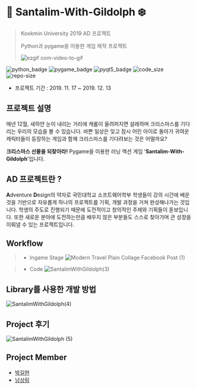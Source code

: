 # :santa: Santalim-With-Gildolph :snowflake:
>
> Kookmin University 2019 AD 프로젝트
>
> Python과 pygame을 이용한 게임 제작 프로젝트
>
>![ezgif com-video-to-gif](https://user-images.githubusercontent.com/56578913/75603982-709e0100-5b17-11ea-8487-5cf20ac90cfb.gif)


![python_badge](https://img.shields.io/badge/python-3.7-blue?logo=Python)
![pygame_badge](https://img.shields.io/badge/pygame-1.9.6-green)
![pyqt5_badge](https://img.shields.io/badge/pyqt5-5.13.0-green)
![code_size](https://img.shields.io/github/languages/code-size/ureChanger/Santalim-With-Gildolph)
![repo-size](https://img.shields.io/github/repo-size/ureChanger/Santalim-With-Gildolph)

* 프로젝트 기간 : 2019. 11. 17 ~ 2019. 12. 13


## 프로젝트 설명
매년 12월, 새하얀 눈이 내리는 거리에 캐롤이 울려퍼지면 설레하며 크리스마스를 기다리는 우리의 모습을 볼 수 있습니다. 바쁜 일상은 잊고 잠시 어린 아이로 돌아가 귀여운 캐릭터들이 등장하는 게임과 함께 크리스마스를 기다려보는 것은 어떨까요?

**크리스마스 선물을 되찾아라!** Pygame을 이용한 러닝 액션 게임 '**Santalim-With-Gildolph**'입니다. 

## AD 프로젝트란 ?
**A**dventure **D**esign의 약자로 국민대학교 소프트웨어학부 학생들이 강의 시간에 배운 것을 기반으로 자유롭게 하나의 프로젝트를 기획, 개발 과정을 거쳐 완성해나가는 것입니다. 학생의 주도로 진행되기 때문에 도전적이고 창의적인 주제와 기획들이 돋보입니다. 또한 새로운 분야에 도전하는만큼 배우지 않은 부분들도 스스로 찾아가며 큰 성장을 이뤄낼 수 있는 프로젝트입니다.

## Workflow
>- Ingame Stage
>![Modern Travel Plain Collage Facebook Post (1)](https://user-images.githubusercontent.com/56578913/75605336-2a4f9e80-5b25-11ea-88e2-d750de142c9a.png)

>- Code
>![SantalimWithGildolph(3)](https://user-images.githubusercontent.com/56578913/75602377-dedac780-5b07-11ea-9cc4-e698355ff4d9.jpg)

## Library를 사용한 개발 방법
![SantalimWithGildolph(4)](https://user-images.githubusercontent.com/56578913/75602381-e1d5b800-5b07-11ea-9a30-6acb1930fc95.jpg)

## Project 후기
![SantalimWithGildolph (5)](https://user-images.githubusercontent.com/56578913/75602382-e39f7b80-5b07-11ea-9d9a-c15fb7706f54.jpg)

## Project Member
- [박길현](https://github.com/ureChanger)
- [남상림](https://github.com/sanglim00)
